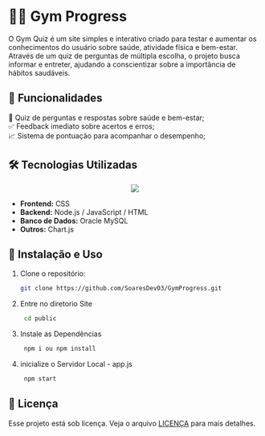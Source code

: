 # 🏋️‍♂️ Gym Progress

O Gym Quiz é um site simples e interativo criado para testar e aumentar os conhecimentos do usuário sobre saúde, atividade física e bem-estar. Através de um quiz de perguntas de múltipla escolha, o projeto busca informar e entreter, ajudando a conscientizar sobre a importância de hábitos saudáveis.

## 🚀 Funcionalidades

🎯 Quiz de perguntas e respostas sobre saúde e bem-estar; <br>
✅ Feedback imediato sobre acertos e erros;<br>
📈 Sistema de pontuação para acompanhar o desempenho;<br>

## 🛠️ Tecnologias Utilizadas

<div align="center">
  <img src="https://skillicons.dev/icons?i=html,css,js,nodejs,mysql,github,git">
  <br />
</div>

- **Frontend:** CSS
- **Backend:** Node.js / JavaScript / HTML
- **Banco de Dados:** Oracle MySQL
- **Outros:** Chart.js

## 📖 Instalação e Uso

1. Clone o repositório:

   ```bash
   git clone https://github.com/SoaresDev03/GymProgress.git
   ```

2. Entre no diretorio Site
   ```bash
    cd public
   ```
3. Instale as Dependências
   ```bash
    npm i ou npm install
   ```
4. inicialize o Servidor Local - app.js
   ```bash
    npm start
   ```

## 📝 Licença

Esse projeto está sob licença. Veja o arquivo [LICENÇA](LICENSE.md) para mais detalhes.
